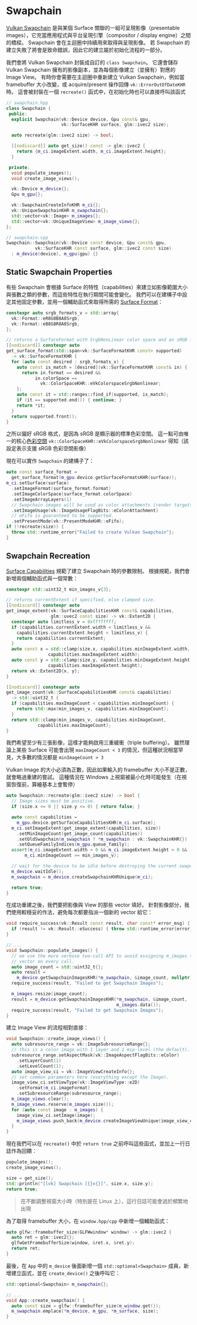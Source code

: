 # Swapchain

[Vulkan Swapchain](https://docs.vulkan.org/guide/latest/wsi.html#_swapchain) 是與某個 Surface 關聯的一組可呈現影像（presentable images），它充當應用程式與平台呈現引擎（compositor / display engine）之間的橋樑。 Swapchain 會在主迴圈中持續用來取得與呈現影像。 若 Swapchain 的建立失敗了將會是致命錯誤，因此它的建立屬於初始化流程的一部分。

我們會將 Vulkan Swapchain 封裝成自訂的 `class Swapchain`。 它還會儲存 Vulkan Swapchain 擁有的影像副本，並為每個影像建立（並擁有）對應的 Image View。 有時你會需要在主迴圈中重新建立 Vulkan Swapchain，例如當 framebuffer 大小改變，或 acquire/present 操作回傳 `vk::ErrorOutOfDateKHR` 時。 這會被封裝在一個 `recreate()` 函式中，在初始化時也可以直接呼叫該函式

```cpp
// swapchain.hpp
class Swapchain {
 public:
  explicit Swapchain(vk::Device device, Gpu const& gpu,
                     vk::SurfaceKHR surface, glm::ivec2 size);

  auto recreate(glm::ivec2 size) -> bool;

  [[nodiscard]] auto get_size() const -> glm::ivec2 {
    return {m_ci.imageExtent.width, m_ci.imageExtent.height};
  }

 private:
  void populate_images();
  void create_image_views();

  vk::Device m_device{};
  Gpu m_gpu{};

  vk::SwapchainCreateInfoKHR m_ci{};
  vk::UniqueSwapchainKHR m_swapchain{};
  std::vector<vk::Image> m_images{};
  std::vector<vk::UniqueImageView> m_image_views{};
};

// swapchain.cpp
Swapchain::Swapchain(vk::Device const device, Gpu const& gpu,
           vk::SurfaceKHR const surface, glm::ivec2 const size)
  : m_device(device), m_gpu(gpu) {}
```

## Static Swapchain Properties

有些 Swapchain 會根據 Surface 的特性（capabilities）來建立如影像範圍大小與張數之類的參數，而這些特性在執行期間可能會變化。 我們可以在建構子中設定其他固定參數，並用一個輔助函式來取得所需的 [Surface Format](https://registry.khronos.org/vulkan/specs/latest/man/html/VkSurfaceFormatKHR.html)：

```cpp
constexpr auto srgb_formats_v = std::array{
  vk::Format::eR8G8B8A8Srgb,
  vk::Format::eB8G8R8A8Srgb,
};

// returns a SurfaceFormat with SrgbNonLinear color space and an sRGB format.
[[nodiscard]] constexpr auto
get_surface_format(std::span<vk::SurfaceFormatKHR const> supported)
  -> vk::SurfaceFormatKHR {
  for (auto const desired : srgb_formats_v) {
    auto const is_match = [desired](vk::SurfaceFormatKHR const& in) {
      return in.format == desired &&
           in.colorSpace ==
             vk::ColorSpaceKHR::eVkColorspaceSrgbNonlinear;
    };
    auto const it = std::ranges::find_if(supported, is_match);
    if (it == supported.end()) { continue; }
    return *it;
  }
  return supported.front();
}
```

之所以偏好 sRGB 格式，是因為 sRGB 是顯示器的標準色彩空間。 這一點可由唯一的核心[色彩空間](https://registry.khronos.org/vulkan/specs/latest/man/html/VkColorSpaceKHR.html) `vk::ColorSpaceKHR::eVkColorspaceSrgbNonlinear` 得知（該設定表示支援 sRGB 色彩空間影像）

現在可以實作 `Swapchain` 的建構子了：

```cpp
auto const surface_format =
  get_surface_format(m_gpu.device.getSurfaceFormatsKHR(surface));
m_ci.setSurface(surface)
  .setImageFormat(surface_format.format)
  .setImageColorSpace(surface_format.colorSpace)
  .setImageArrayLayers(1)
  // Swapchain images will be used as color attachments (render targets).
  .setImageUsage(vk::ImageUsageFlagBits::eColorAttachment)
  // eFifo is guaranteed to be supported.
  .setPresentMode(vk::PresentModeKHR::eFifo);
if (!recreate(size)) {
  throw std::runtime_error{"Failed to create Vulkan Swapchain"};
}
```

## Swapchain Recreation

[Surface Capabilities](https://registry.khronos.org/vulkan/specs/latest/man/html/VkSurfaceCapabilitiesKHR.html) 規範了建立 Swapchain 時的參數限制。 根據規範，我們會新增兩個輔助函式與一個常數：

```cpp
constexpr std::uint32_t min_images_v{3};

// returns currentExtent if specified, else clamped size.
[[nodiscard]] constexpr auto
get_image_extent(vk::SurfaceCapabilitiesKHR const& capabilities,
                 glm::uvec2 const size) -> vk::Extent2D {
  constexpr auto limitless_v = 0xffffffff;
  if (capabilities.currentExtent.width < limitless_v &&
    capabilities.currentExtent.height < limitless_v) {
    return capabilities.currentExtent;
  }
  auto const x = std::clamp(size.x, capabilities.minImageExtent.width,
                capabilities.maxImageExtent.width);
  auto const y = std::clamp(size.y, capabilities.minImageExtent.height,
                capabilities.maxImageExtent.height);
  return vk::Extent2D{x, y};
}

[[nodiscard]] constexpr auto
get_image_count(vk::SurfaceCapabilitiesKHR const& capabilities)
  -> std::uint32_t {
  if (capabilities.maxImageCount < capabilities.minImageCount) {
    return std::max(min_images_v, capabilities.minImageCount);
  }
  return std::clamp(min_images_v, capabilities.minImageCount,
            capabilities.maxImageCount);
}
```

我們希望至少有三張影像，這樣才能夠啟用三重緩衝（triple buffering）。 雖然理論上某些 Surface 可能會出現 `maxImageCount < 3` 的情況，但這種狀況相當罕見，大多數的情況都是 `minImageCount > 3`

Vulkan Image 的大小必須為正數，因此如果輸入的 framebuffer 大小不是正數，就會略過重建的嘗試。 這種情況在 Windows 上視窗被最小化時可能發生（在視窗恢復前，算繪基本上會暫停）

```cpp
auto Swapchain::recreate(glm::ivec2 size) -> bool {
  // Image sizes must be positive.
  if (size.x <= 0 || size.y <= 0) { return false; }

  auto const capabilities =
    m_gpu.device.getSurfaceCapabilitiesKHR(m_ci.surface);
  m_ci.setImageExtent(get_image_extent(capabilities, size))
    .setMinImageCount(get_image_count(capabilities))
    .setOldSwapchain(m_swapchain ? *m_swapchain : vk::SwapchainKHR{})
    .setQueueFamilyIndices(m_gpu.queue_family);
  assert(m_ci.imageExtent.width > 0 && m_ci.imageExtent.height > 0 &&
       m_ci.minImageCount >= min_images_v);

  // wait for the device to be idle before destroying the current swapchain.
  m_device.waitIdle();
  m_swapchain = m_device.createSwapchainKHRUnique(m_ci);

  return true;
}
```

在成功重建之後，我們要把影像與 View 的那些 vector 填好。 針對影像部分，我們使用較穩妥的作法，避免每次都要指派一個新的 vector 給它：

```cpp
void require_success(vk::Result const result, char const* error_msg) {
  if (result != vk::Result::eSuccess) { throw std::runtime_error{error_msg}; }
}

// ...
void Swapchain::populate_images() {
  // we use the more verbose two-call API to avoid assigning m_images to a new
  // vector on every call.
  auto image_count = std::uint32_t{};
  auto result =
    m_device.getSwapchainImagesKHR(*m_swapchain, &image_count, nullptr);
  require_success(result, "Failed to get Swapchain Images");

  m_images.resize(image_count);
  result = m_device.getSwapchainImagesKHR(*m_swapchain, &image_count,
                                          m_images.data());
  require_success(result, "Failed to get Swapchain Images");
}
```

建立 Image View 的流程相對直接：

```cpp
void Swapchain::create_image_views() {
  auto subresource_range = vk::ImageSubresourceRange{};
  // this is a color image with 1 layer and 1 mip-level (the default).
  subresource_range.setAspectMask(vk::ImageAspectFlagBits::eColor)
    .setLayerCount(1)
    .setLevelCount(1);
  auto image_view_ci = vk::ImageViewCreateInfo{};
  // set common parameters here (everything except the Image).
  image_view_ci.setViewType(vk::ImageViewType::e2D)
    .setFormat(m_ci.imageFormat)
    .setSubresourceRange(subresource_range);
  m_image_views.clear();
  m_image_views.reserve(m_images.size());
  for (auto const image : m_images) {
    image_view_ci.setImage(image);
    m_image_views.push_back(m_device.createImageViewUnique(image_view_ci));
  }
}
```

現在我們可以在 `recreate()` 中於 `return true` 之前呼叫這些函式，並加上一行日誌作為回饋：

```cpp
populate_images();
create_image_views();

size = get_size();
std::println("[lvk] Swapchain [{}x{}]", size.x, size.y);
return true;
```

> 在不斷調整視窗大小時（特別是在 Linux 上），這行日誌可能會過於頻繁地出現

為了取得 framebuffer 大小，在 `window.hpp/cpp` 中新增一個輔助函式：

```cpp
auto glfw::framebuffer_size(GLFWwindow* window) -> glm::ivec2 {
  auto ret = glm::ivec2{};
  glfwGetFramebufferSize(window, &ret.x, &ret.y);
  return ret;
}
```

最後，在 `App` 中的 `m_device` 後面新增一個 `std::optional<Swapchain>` 成員，新增建立函式，並在 `create_device()` 之後呼叫它：

```cpp
std::optional<Swapchain> m_swapchain{};

// ...
void App::create_swapchain() {
  auto const size = glfw::framebuffer_size(m_window.get());
  m_swapchain.emplace(*m_device, m_gpu, *m_surface, size);
}
```
